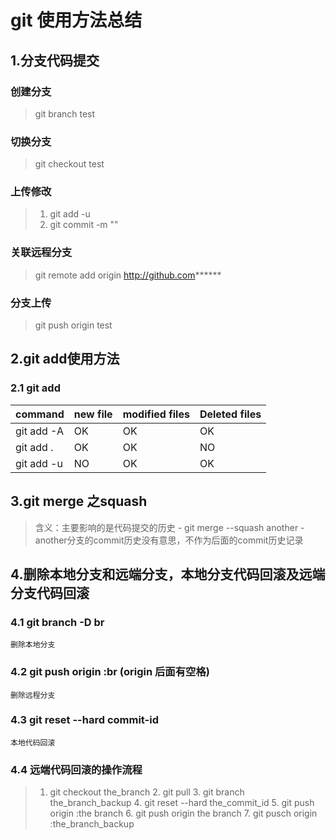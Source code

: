 # git 使用方法总结

## 1.分支代码提交

### 创建分支
>	git branch test 

### 切换分支
>	git checkout test

### 上传修改
>	1. git add -u
>	2. git commit -m ""

### 关联远程分支
>	git remote add origin http://github.com******

### 分支上传
>	git push origin test
## 2.git add使用方法

### 2.1 git add
command|new file|modified files|Deleted files
-|-|-|- 
git add -A|OK|OK|OK
git add .|OK|OK|NO
git add -u|NO|OK|OK
	
## 3.git merge 之squash
>	含义：主要影响的是代码提交的历史
	- git merge --squash another
	- another分支的commit历史没有意思，不作为后面的commit历史记录

## 4.删除本地分支和远端分支，本地分支代码回滚及远端分支代码回滚

### 4.1 git branch -D br	
	删除本地分支

### 4.2 git push origin :br (origin 后面有空格)
	删除远程分支

### 4.3 git reset --hard commit-id
	本地代码回滚

### 4.4 远端代码回滚的操作流程
>	1. git checkout the_branch
	2. git pull
	3. git branch the_branch_backup
	4. git reset --hard the_commit_id
	5. git push origin :the branch
	6. git push origin the branch 
	7. git pusch origin :the_branch_backup



